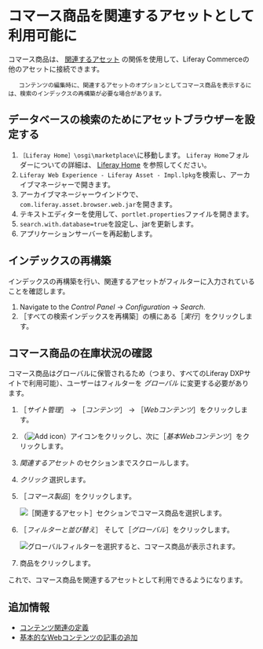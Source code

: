 # コマース商品を関連するアセットとして利用可能に

コマース商品は、 [関連するアセット](https://help.liferay.com/hc/articles/360028820532-Defining-Content-Relationships) の関係を使用して、Liferay Commerceの他のアセットに接続できます。

```{note}
   コンテンツの編集時に、関連するアセットのオプションとしてコマース商品を表示するには、検索のインデックスの再構築が必要な場合があります。
```

## データベースの検索のためにアセットブラウザーを設定する

1. `［Liferay Home］\osgi\marketplace\`に移動します。 `Liferay Home`フォルダーについての詳細は、 [Liferay Home](https://learn.liferay.com/dxp/latest/ja/installation-and-upgrades/reference/liferay-home.html) を参照してください。
1. `Liferay Web Experience - Liferay Asset - Impl.lpkg`を検索し、アーカイブマネージャーで開きます。
1. アーカイブマネージャーウインドウで、`com.liferay.asset.browser.web.jar`を開きます。
1. テキストエディターを使用して、`portlet.properties`ファイルを開きます。
1. `search.with.database=true`を設定し、jarを更新します。
1. アプリケーションサーバーを再起動します。

## インデックスの再構築

インデックスの再構築を行い、関連するアセットがフィルターに入力されていることを確認します。

1. Navigate to the _Control Panel_ &rarr; _Configuration_ &rarr; _Search_.
1. ［すべての検索インデックスを再構築］の横にある［_実行_］をクリックします。

## コマース商品の在庫状況の確認

コマース商品はグローバルに保管されるため（つまり、すべてのLiferay DXPサイトで利用可能）、ユーザーはフィルターを _グローバル_ に変更する必要があります。

1. ［_サイト管理_］ &rarr; ［_コンテンツ_］ &rarr; ［_Webコンテンツ_］をクリックします。
1. （![Add icon](../../images/icon-add.png)）アイコンをクリックし、次に［_基本Webコンテンツ_］をクリックします。
1. _関連するアセット_ のセクションまでスクロールします。
1. _クリック_ 選択します。
1. ［_コマース製品_］をクリックします。

     ![［関連するアセット］セクションでコマース商品を選択します。](./enabling-commerce-products-as-related-assets/images/01.png)

1. ［_フィルターと並び替え_］ そして［_グローバル_］をクリックします。

     ![グローバルフィルターを選択すると、コマース商品が表示されます。](./enabling-commerce-products-as-related-assets/images/02.png)

1. 商品をクリックします。

これで、コマース商品を関連するアセットとして利用できるようになります。

## 追加情報

* [コンテンツ関連の定義](https://help.liferay.com/hc/articles/360028820532-Defining-Content-Relationships)
* [基本的なWebコンテンツの記事の追加](https://learn.liferay.com/dxp/latest/ja/content-authoring-and-management/web-content/web-content-articles/adding-a-basic-web-content-article.html)
